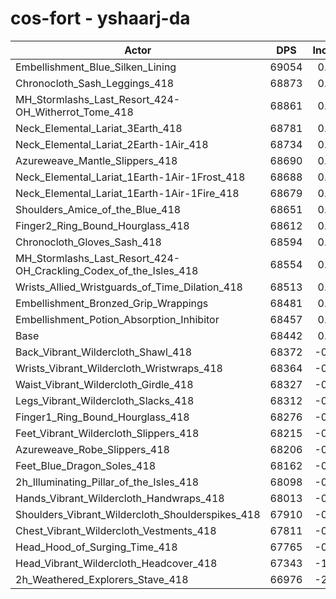 # cos-fort - yshaarj-da
| Actor | DPS | Increase |
|---|:---:|:---:|
|Embellishment_Blue_Silken_Lining|69054|0.89%|
|Chronocloth_Sash_Leggings_418|68873|0.63%|
|MH_Stormlashs_Last_Resort_424-OH_Witherrot_Tome_418|68861|0.61%|
|Neck_Elemental_Lariat_3Earth_418|68781|0.50%|
|Neck_Elemental_Lariat_2Earth-1Air_418|68734|0.43%|
|Azureweave_Mantle_Slippers_418|68690|0.36%|
|Neck_Elemental_Lariat_1Earth-1Air-1Frost_418|68688|0.36%|
|Neck_Elemental_Lariat_1Earth-1Air-1Fire_418|68679|0.35%|
|Shoulders_Amice_of_the_Blue_418|68651|0.31%|
|Finger2_Ring_Bound_Hourglass_418|68612|0.25%|
|Chronocloth_Gloves_Sash_418|68594|0.22%|
|MH_Stormlashs_Last_Resort_424-OH_Crackling_Codex_of_the_Isles_418|68554|0.16%|
|Wrists_Allied_Wristguards_of_Time_Dilation_418|68513|0.10%|
|Embellishment_Bronzed_Grip_Wrappings|68481|0.06%|
|Embellishment_Potion_Absorption_Inhibitor|68457|0.02%|
|Base|68442|0.00%|
|Back_Vibrant_Wildercloth_Shawl_418|68372|-0.10%|
|Wrists_Vibrant_Wildercloth_Wristwraps_418|68364|-0.11%|
|Waist_Vibrant_Wildercloth_Girdle_418|68327|-0.17%|
|Legs_Vibrant_Wildercloth_Slacks_418|68312|-0.19%|
|Finger1_Ring_Bound_Hourglass_418|68276|-0.24%|
|Feet_Vibrant_Wildercloth_Slippers_418|68215|-0.33%|
|Azureweave_Robe_Slippers_418|68206|-0.34%|
|Feet_Blue_Dragon_Soles_418|68162|-0.41%|
|2h_Illuminating_Pillar_of_the_Isles_418|68098|-0.50%|
|Hands_Vibrant_Wildercloth_Handwraps_418|68013|-0.63%|
|Shoulders_Vibrant_Wildercloth_Shoulderspikes_418|67910|-0.78%|
|Chest_Vibrant_Wildercloth_Vestments_418|67811|-0.92%|
|Head_Hood_of_Surging_Time_418|67765|-0.99%|
|Head_Vibrant_Wildercloth_Headcover_418|67343|-1.61%|
|2h_Weathered_Explorers_Stave_418|66976|-2.14%|
